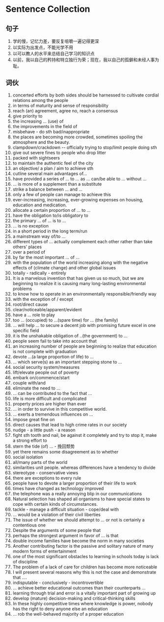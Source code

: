 # Sentence Collection

## 句子

1. 学的慢，记忆力差，要反复咀嚼一遍记得更深
2. 以实际为出发点，不能光学不用
3. 以可以教人的水平来总结自己学习的知识点
4. 以前，我以自己的矜持和特立独行为荣；现在，我以自己的孤僻和未经人事为耻。

## 词伙

1. concerted efforts by both sides should be harnessed to cultivate cordial relations among the people
2. in terms of maturity and sense of responsibility
3. reach (an) agreement, agree no, reach a consensus
4. give priority to
5. the increasing … (use) of
6. the improvements in the field of
7. misbehave - do sth bad/inappropriate
8. the places are becoming more crowded, sometimes spoiling the atmosphere and the beauty.
9. clampdown/crackdown -- officially trying to stop/limit people doing sth
10. give out severe fines to people who drop litter
11. packed with sightseers
12. to maintain the authentic feel of the city
13. an objective/ a plan / aim to achieve sth
14. cutline several main advantages of…
15. have provided a series of … to … as … can/be able to … without …
16. … is more of a supplement than a substitute
17. strike a balance between … and …
18. only a few of people can manage to achieve this
19. ever-increasing, increasing, ever-growing expenses on housing, education and medication.
20. allocate a certain proportion of … to …
21. have the obligation to/is obligatory to
22. the primary … of … is to …
23. … is no exception
24. in a short period in the long term/run
25. a mainstream way of/to …
26. different types of … actually complement each other rather than take others' places
27. over a period of
28. by far the most important … of …
29. with the population of the world increasing along with the negative effects of (climate change) and other global issues
30. totally - radically - entirely
31. It is a marvelous invention that has given us so much, but we are beginning to realize it is causing many long-lasting environmental problems
32. to know how to operate in an environmentally responsible/friendly way
33. with the exception of / except
34. root/direct cause
35. clear/noticeable/apparent/evident
36. have a … role to play
37. too … (occupied) to …(spare time) for … (the family)
38. … will help … to secure a decent job with promising future excel in one specific field
39. it is the unshakable obligation of ..(the government) to …
40. people seem fail to take into account that
41. an increasing number of people are beginning to realize that education is not complete with graduation
42. devote …(a large proportion of life) to …
43. … which serve(s) as an important stepping stone to …
44. social security system/measures
45. lift/elevate people out of poverty
46. embark on/commence/start
47. couple with/and
48. eliminate the need to …
49. … can be contributed to the fact that …
50. life is more difficult and complicated
51. property prices are higher than ever
52. … in order to survive in this competitive world.
53. … exerts a tremendous influences on …
54. impose great fine on
55. direct causes that lead to high crime rates in our society
56. nudge - a little push - a reason
57. fight sth tooth and nail, be against it completely and try to stop it, make a strong effort to
58. stern the tide (of) … - 挽回颓势
59. yet there remains some disagreement as to whether
60. social isolation
61. all/many parts of the world
62. similarities unit people. whereas differences have a tendency to divide
63. stereotype - conservative views
64. there are exceptions to every rule
65. people have to devote a larger proportion of their life to work
66. times have changed as technology improved
67. the telephone was a really annoying blip in our communications
68. Natural selection has shaped all organisms to have special states to cope with certain kinds of circumstances.
69. tackle - manage a difficult situation - cope/deal with
70. … would be a violation of their civil liberties
71. The issue of whether we should attempt to … or not is certainly a contentious one
72. Despite the arguments of some people that
73. perhaps the strongest argument in favor of … is that
74. double income families have become the norm in many societies
75. Another contributing factor is the passive and solitary nature of many modern forms of entertainment
76. one of the most significant obstacles to learning in schools today is lack of discipline
77. The problem of a lack of care for children has become more noticeable
78. I will present several reasons why this is not the case and demonstrate that ….
79. indisputable - conclusively - incontrovertible
80. … achieve better educational outcomes than their counterparts …
81. learning through trial and error is a vitally important part of growing up
82. develop (mature) decision-making and critical-thinking skills
83. In these highly competitive times where knowledge is power, nobody has the right to deny anyone else an education
84. … rob the well-behaved majority of a proper education
